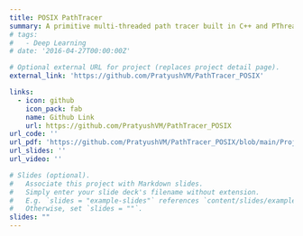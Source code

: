 ```yaml
---
title: POSIX PathTracer 
summary: A primitive multi-threaded path tracer built in C++ and PThreads. Based on [Kevin Beason's smallpt](https://drive.google.com/file/d/0B8g97JkuSSBwUENiWTJXeGtTOHFmSm51UC01YWtCZw/view?resourcekey=0-BSMES1GmPEtIIcv6EgBTjw).
# tags:
#   - Deep Learning
# date: '2016-04-27T00:00:00Z'

# Optional external URL for project (replaces project detail page).
external_link: 'https://github.com/PratyushVM/PathTracer_POSIX'

links:
  - icon: github
    icon_pack: fab
    name: Github Link
    url: https://github.com/PratyushVM/PathTracer_POSIX
url_code: ''
url_pdf: 'https://github.com/PratyushVM/PathTracer_POSIX/blob/main/Project_Report.pdf'
url_slides: ''
url_video: ''

# Slides (optional).
#   Associate this project with Markdown slides.
#   Simply enter your slide deck's filename without extension.
#   E.g. `slides = "example-slides"` references `content/slides/example-slides.md`.
#   Otherwise, set `slides = ""`.
slides: ""
---
```

